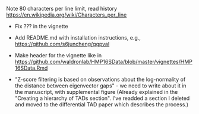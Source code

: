 Note 80 characters per line limit, read history https://en.wikipedia.org/wiki/Characters_per_line

+ Fix ??? in the vignette

+ Add README.md with installation instructions, e.g., https://github.com/s6juncheng/ggpval

+ Make header for the vignette like in https://github.com/waldronlab/HMP16SData/blob/master/vignettes/HMP16SData.Rmd

+ "Z-score filtering is based on observations about the log-normality of the distance between eigenvector gaps" - we need to write about it in the manuscript, with supplemental figure (Already explained in the "Creating a hierarchy of TADs section". I've readded a section I deleted and moved to the differential TAD paper which describes the process.)

